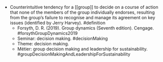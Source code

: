 - Counterintuitive tendency for a [[group]] to decide on a course of action that none of the members of the group individually endorses, resulting from the group’s failure to recognise and manage its agreement on key issues (identified by Jerry Harvey). #definition
	- Forsyth, D. R. (2019). Group dynamics (Seventh edition). Cengage. #forsythGroupDynamics2019
	- Seminar: decision making. #decisionMaking
	- Theme: decision making.
	- Métier: group decision making and leadership for sustainability. #groupDecisionMakingAndLeadershipForSustainability